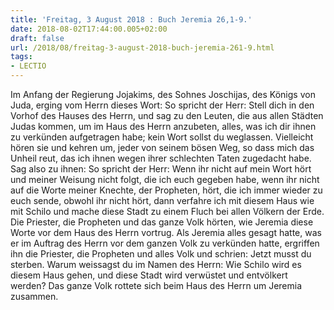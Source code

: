 ```yaml
---
title: 'Freitag, 3 August 2018 : Buch Jeremia 26,1-9.'
date: 2018-08-02T17:44:00.005+02:00
draft: false
url: /2018/08/freitag-3-august-2018-buch-jeremia-261-9.html
tags: 
- LECTIO
---
```


Im Anfang der Regierung Jojakims, des Sohnes Joschijas, des Königs von Juda, erging vom Herrn dieses Wort: So spricht der Herr: Stell dich in den Vorhof des Hauses des Herrn, und sag zu den Leuten, die aus allen Städten Judas kommen, um im Haus des Herrn anzubeten, alles, was ich dir ihnen zu verkünden aufgetragen habe; kein Wort sollst du weglassen. Vielleicht hören sie und kehren um, jeder von seinem bösen Weg, so dass mich das Unheil reut, das ich ihnen wegen ihrer schlechten Taten zugedacht habe. Sag also zu ihnen: So spricht der Herr: Wenn ihr nicht auf mein Wort hört und meiner Weisung nicht folgt, die ich euch gegeben habe, wenn ihr nicht auf die Worte meiner Knechte, der Propheten, hört, die ich immer wieder zu euch sende, obwohl ihr nicht hört, dann verfahre ich mit diesem Haus wie mit Schilo und mache diese Stadt zu einem Fluch bei allen Völkern der Erde. Die Priester, die Propheten und das ganze Volk hörten, wie Jeremia diese Worte vor dem Haus des Herrn vortrug. Als Jeremia alles gesagt hatte, was er im Auftrag des Herrn vor dem ganzen Volk zu verkünden hatte, ergriffen ihn die Priester, die Propheten und alles Volk und schrien: Jetzt musst du sterben. Warum weissagst du im Namen des Herrn: Wie Schilo wird es diesem Haus gehen, und diese Stadt wird verwüstet und entvölkert werden? Das ganze Volk rottete sich beim Haus des Herrn um Jeremia zusammen.